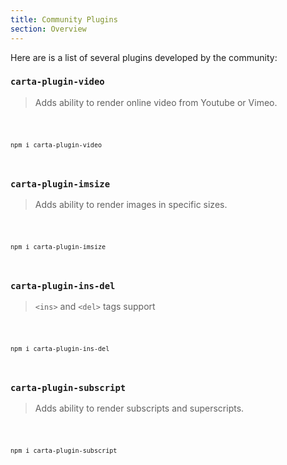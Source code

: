 ```yaml
---
title: Community Plugins
section: Overview
---
```


<script>
  import PluginLink from '$lib/components/link/PluginLink.svelte';
  import Code from '$lib/components/code/Code.svelte';
</script>

Here are is a list of several plugins developed by the community:

<PluginLink
npmLink="https://www.npmjs.com/package/carta-plugin-video"
githubLink="https://github.com/maisonsmd/carta-plugin-video">

### `carta-plugin-video`

</PluginLink>

> Adds ability to render online video from Youtube or Vimeo.

<Code>

```
npm i carta-plugin-video
```

</Code>

<PluginLink
npmLink="https://www.npmjs.com/package/carta-plugin-imsize"
githubLink="https://github.com/maisonsmd/carta-plugin-imsize">

### `carta-plugin-imsize`

</PluginLink>

> Adds ability to render images in specific sizes.

<Code>

```
npm i carta-plugin-imsize
```

</Code>

<PluginLink
npmLink="https://www.npmjs.com/package/carta-plugin-ins-del"
githubLink="https://github.com/maisonsmd/carta-plugin-ins-del">

### `carta-plugin-ins-del`

</PluginLink>

> `<ins>` and `<del>` tags support

<Code>

```
npm i carta-plugin-ins-del
```

</Code>

<PluginLink
npmLink="https://www.npmjs.com/package/carta-plugin-subscript"
githubLink="https://github.com/maisonsmd/carta-plugin-subscript">

### `carta-plugin-subscript`

</PluginLink>

> Adds ability to render subscripts and superscripts.

<Code>

```
npm i carta-plugin-subscript
```

</Code>
